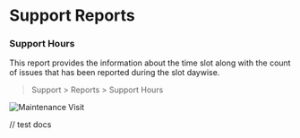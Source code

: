 <!-- add-breadcrumbs -->
# Support Reports



### Support Hours
This report provides the information about the time slot along with the count of issues that has been reported during the slot daywise.

> Support > Reports > Support Hours

<img class="screenshot" alt="Maintenance Visit" src="{{docs_base_url}}/assets/img/support/support_hours.png">

// test docs